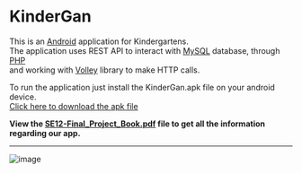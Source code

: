 # KinderGan
This is an [Android](https://www.android.com/) application for Kindergartens. <br />
The application uses REST API to interact with [MySQL](https://www.mysql.com/) database, through [PHP](https://www.php.net/) <br />
and working with [Volley](https://github.com/google/volley) library to make HTTP calls.

To run the application just install the KinderGan.apk file on your android device.<br />
<a id="raw-url" href="https://raw.githubusercontent.com/dimakol/KinderGan/master/KinderGan.apk">Click here to download the apk file</a>

**View the [SE12-Final_Project_Book.pdf](SE12-Final_Project_Book.pdf) file to get all the information regarding our app.**

<hr/>

![image](poster.jpg?raw=true "Poster")
